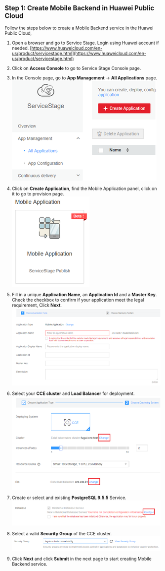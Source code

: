 ## Step 1:  Create Mobile Backend in Huawei Public Cloud

Follow the steps below to create a Mobile Backend service in the Huawei Public Cloud,

1.  Open a browser and go to Service Stage.  Login using Huawei account if needed. [https://www.huaweicloud.com/en-us/product/servicestage.html](https://www.huaweicloud.com/en-us/product/servicestage.html)  

2. Click on **Access Console** to go to Service Stage Console page.

3. In the Console page, go to **App Management** -> **All Applications** page.  
![s1f](./imgs/s1f.png)

4. Click on **Create Application**, find the Mobile Application panel, click on it to go to provision page.  
![s1e](./imgs/s1e.png)

5.  Fill in a unique **Application Name**, an **Application Id** and a **Master Key**.  Check the checkbox to confirm if your application meet the legal requirement, Click **Next**.  
![s1a](./imgs/s1a.png)

6.	Select your **CCE cluster** and **Load Balancer** for deployment.  
![s1b](./imgs/s1b.png)

7.	Create or select and existing **PostgreSQL 9.5.5** Service.  
![s1c](./imgs/s1c.png)

8.	Select a valid **Security Group** of the CCE cluster.  
![s1d](./imgs/s1d.png)

9.	Click **Next** and click **Submit** in the next page to start creating Mobile Backend service.  
